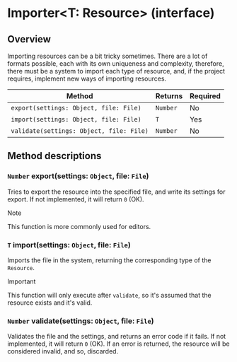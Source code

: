 # Importer\<T: Resource> (interface)

## Overview

Importing resources can be a bit tricky sometimes. There are a lot of formats possible, each with its own uniqueness and complexity, therefore, there must be a system to import each type of resource, and, if the project requires, implement new ways of importing resources.

| Method | Returns | Required |
|--------|---------|----------|
| `export(settings: Object, file: File)` | `Number` | No |
| `import(settings: Object, file: File)` | `T` | Yes |
| `validate(settings: Object, file: File)` | `Number` | No |

## Method descriptions

### `Number` export(settings: `Object`, file: `File`)

Tries to export the resource into the specified file, and write its settings for export. If not implemented, it will return `0` (OK).

> [!NOTE]
> This function is more commonly used for editors.

### `T` import(settings: `Object`, file: `File`)

Imports the file in the system, returning the corresponding type of the `Resource`.

> [!IMPORTANT]
> This function will only execute after `validate`, so it's assumed that the resource exists and it's valid.

### `Number` validate(settings: `Object`, file: `File`)

Validates the file and the settings, and returns an error code if it fails. If not implemented, it will return `0` (OK). If an error is returned, the resource will be considered invalid, and so, discarded.
